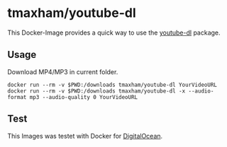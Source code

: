 # tmaxham/youtube-dl

This Docker-Image provides a quick way to use the [youtube-dl](https://wiki.ubuntuusers.de/youtube-dl/) package.

## Usage
Download MP4/MP3 in current folder.
```
docker run --rm -v $PWD:/downloads tmaxham/youtube-dl YourVideoURL
docker run --rm -v $PWD:/downloads tmaxham/youtube-dl -x --audio-format mp3 --audio-quality 0 YourVideoURL
```

## Test
This Images was testet with Docker for [DigitalOcean](https://m.do.co/c/5332851bbf0f).
